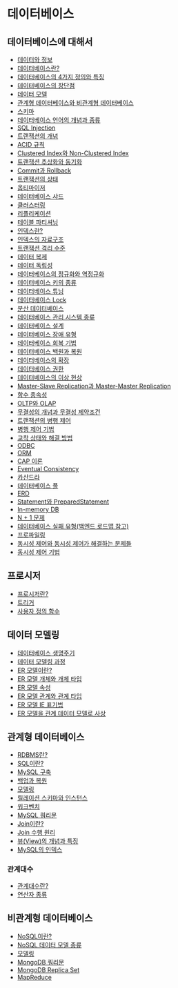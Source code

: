 # 데이터베이스
## 데이터베이스에 대해서
- [데이터와 정보]()
- [데이터베이스란?]()
- [데이터베이스의 4가지 정의와 특징]()
- [데이터베이스의 장단점]()
- [데이터 모델]()
- [관계형 데이터베이스와 비관계형 데이터베이스]()
- [스키마]()
- [데이터베이스 언어의 개념과 종류]()
- [SQL Injection]()
- [트랜잭션의 개념]()
- [ACID 규칙]()
- [Clustered Index와 Non-Clustered Index]()
- [트랜잭션 추상화와 동기화]()
- [Commit과 Rollback]()
- [트랜잭션의 상태]()
- [옵티마이저]()
- [데이터베이스 샤드]()
- [클러스터링]()
- [리플리케이션]()
- [테이블 파티셔닝]()
- [인덱스란?]()
- [인덱스의 자료구조]()
- [트랜잭션 격리 수준]()
- [데이터 복제]()
- [데이터 독립성]()
- [데이터베이스의 정규화와 역정규화]()
- [데이터베이스 키의 종류]()
- [데이터베이스 튜닝]()
- [데이터베이스 Lock]()
- [분산 데이터베이스]()
- [데이터베이스 관리 시스템 종류]()
- [데이터베이스 설계]()
- [데이터베이스 장애 유형]()
- [데이터베이스 회복 기법]()
- [데이터베이스 백원과 복원]()
- [데이터베이스의 확장]()
- [데이터베이스 권한]()
- [데이터베이스의 이상 현상]()
- [Master-Slave Replication과 Master-Master Replication]()
- [함수 종속성]()
- [OLTP와 OLAP]()
- [무결성의 개념과 무결성 제약조건]()
- [트랜잭션의 병행 제어]()
- [병행 제어 기법]()
- [교착 상태와 해결 방법]()
- [ODBC]()
- [ORM]()
- [CAP 이론]()
- [Eventual Consistency]()
- [카산드라]()
- [데이터베이스 풀]()
- [ERD]()
- [Statement와 PreparedStatement]()
- [In-memory DB]()
- [N + 1 문제]()
- [데이터베이스 실패 유형(백엔드 로드맵 참고)]()
- [프로파일링]()
- [동시성 제어와 동시성 제어가 해결하는 문제들]()
- [동시성 제어 기법]()
## 프로시저
- [프로시저란?]()
- [트리거]()
- [사용자 정의 함수]()
## 데이터 모델링
- [데이터베이스 생명주기]()
- [데이터 모델링 과정]()
- [ER 모델이란?]()
- [ER 모델 개체와 개체 타입]()
- [ER 모델 속성]()
- [ER 모델 관계와 관계 타입]()
- [ER 모델 IE 표기법]()
- [ER 모델을 관계 데이터 모델로 사상]()
## 관계형 데이터베이스
- [RDBMS란?]()
- [SQL이란?]()
- [MySQL 구축]()
- [백업과 복원]()
- [모델링]()
- [릴레이션 스키마와 인스턴스]()
- [워크벤치]()
- [MySQL 쿼리문]()
- [Join이란?]()
- [Join 수행 원리]()
- [뷰(View)의 개념과 특징]()
- [MySQL의 인덱스]()
### 관계대수
- [관계대수란?]()
- [연산자 종류]()
## 비관계형 데이터베이스
- [NoSQL이란?]()
- [NoSQL 데이터 모델 종류]()
- [모델링]()
- [MongoDB 쿼리문]()
- [MongoDB Replica Set]()
- [MapReduce]()